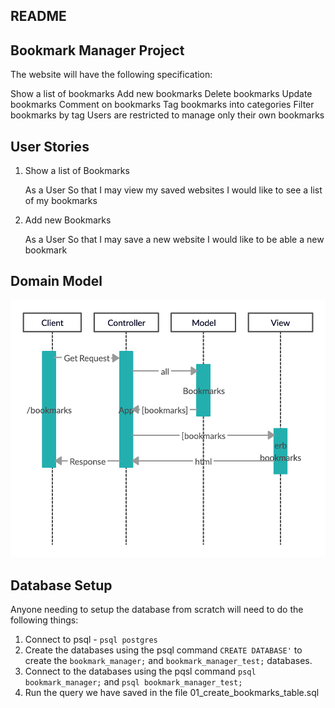 ## README

## Bookmark Manager Project

The website will have the following specification:

Show a list of bookmarks
Add new bookmarks
Delete bookmarks
Update bookmarks
Comment on bookmarks
Tag bookmarks into categories
Filter bookmarks by tag
Users are restricted to manage only their own bookmarks

## User Stories

1. Show a list of Bookmarks

    As a User
    So that I may view my saved websites
    I would like to see a list of my bookmarks

2. Add new Bookmarks

    As a User
    So that I may save a new website
    I would like to be able a new bookmark


## Domain Model

![Bookmark Manager Domain model](./public/Domain_model.png)

## Database Setup

Anyone needing to setup the database from scratch will need to do the following things:

1. Connect to psql - `psql postgres`
2. Create the databases using the psql command `CREATE DATABASE'` to create the `bookmark_manager;` and `bookmark_manager_test;` databases.
3. Connect to the databases using the pqsl command `psql bookmark_manager;` and `psql bookmark_manager_test;`
4. Run the query we have saved in the file 01_create_bookmarks_table.sql
